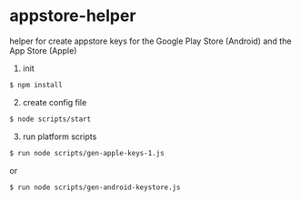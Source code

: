 # appstore-helper
helper for create appstore keys for the Google Play Store (Android) and the App Store (Apple)

1) init
```sh
$ npm install
```
2) create config file
```sh
$ node scripts/start
```
3) run platform scripts
```sh
$ run node scripts/gen-apple-keys-1.js
```
or 
```sh
$ run node scripts/gen-android-keystore.js
```

